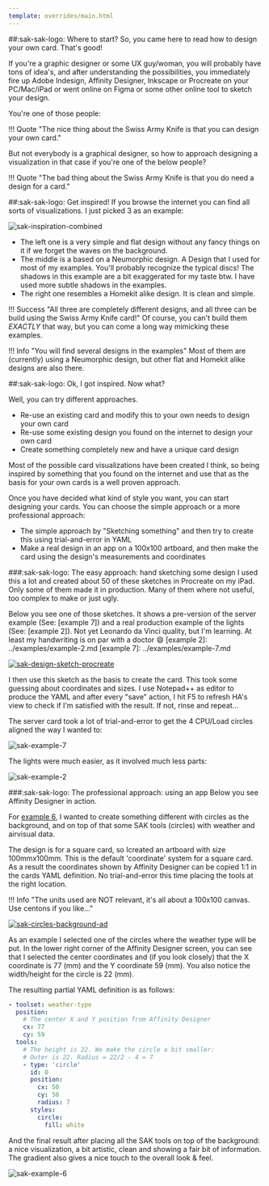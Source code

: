```yaml
---
template: overrides/main.html
---
```


[sak-circles-background]: ../assets/screenshots/sak-circles-background.png
[sak-circles-background-ad]: ../assets/screenshots/sak-circles-background-ad.png
[sak-design-sketch-procreate]: ../assets/screenshots/sak-design-sketch-procreate.png
[sak-inspiration-1b]: ../assets/screenshots/sak-inspiration-1b.png
[sak-inspiration-2]: ../assets/screenshots/sak-inspiration-2.jpg
[sak-inspiration-3]: ../assets/screenshots/sak-inspiration-3.png 
[sak-inspiration-4]: ../assets/screenshots/sak-inspiration-4.png 
[sak-inspiration-5b]: ../assets/screenshots/sak-inspiration-5b.png
[sak-inspiration-7b]: ../assets/screenshots/sak-inspiration-7b.png
[sak-inspiration-combined]: ../assets/screenshots/sak-inspiration-combined.png
[sak-example-2]: ..//assets/screenshots/sak-example-2.png
[sak-example-6]: ..//assets/screenshots/sak-example-6.png
[sak-example-7]: ..//assets/screenshots/sak-example-7.png


##:sak-sak-logo: Where to start?
So, you came here to read how to design your own card. That's good!

If you're a graphic designer or some UX guy/woman, you will probably have tons of idea's, and after understanding the possibilities, you immediately fire up Adobe Indesign, Affinity Designer, Inkscape or Procreate on your PC/Mac/iPad or went online on Figma or some other online tool to sketch your design.

You're one of those people: 

!!! Quote "The nice thing about the Swiss Army Knife is that you can design your own card."

But not everybody is a graphical designer, so how to approach designing a visualization in that case if you're one of the below people?

!!! Quote "The bad thing about the Swiss Army Knife is that you do need a design for a card."

##:sak-sak-logo: Get inspired!
If you browse the internet you can find all sorts of visualizations. I just picked 3 as an example:

![sak-inspiration-combined][sak-inspiration-combined]

- The left one is a very simple and flat design without any fancy things on it if we forget the waves on the background.
- The middle is a based on a Neumorphic design. A Design that I used for most of my examples. You'll probably recognize the typical discs! The shadows in this example are a bit exaggerated for my taste btw. I have used more subtle shadows in the examples.
- The right one resembles a Homekit alike design. It is clean and simple.

!!! Success "All three are completely different designs, and all three can be build using the Swiss Army Knife card!"
    Of course, you can't build them *EXACTLY* that way, but you can come a long way mimicking these examples.

!!! Info "You will find several designs in the examples"
    Most of them are (currently) using a Neumorphic design, but other flat and Homekit alike designs are also there.
    
##:sak-sak-logo: Ok, I got inspired. Now what?

Well, you can try different approaches.

- Re-use an existing card and modify this to your own needs to design your own card
- Re-use some existing design you found on the internet to design your own card
- Create something completely new and have a unique card design

Most of the possible card visualizations have been created I think, so being inspired by something that you found on the internet and use that as the basis for your own cards is a well proven approach.

Once you have decided what kind of style you want, you can start designing your cards. You can choose the simple approach or a more professional approach:

- The simple approach by "Sketching something" and then try to create this using trial-and-error in YAML
- Make a real design in an app on a 100x100 artboard, and then make the card using the design's measurements and coordinates

###:sak-sak-logo: The easy approach: hand sketching some design
I used this a lot and created about 50 of these sketches in Procreate on my iPad. Only some of them made it in production. Many of them where not useful, too complex to make or just ugly.

Below you see one of those sketches. It shows a pre-version of the server example (See: [example 7]) and a real production example of the lights (See: [example 2]). Not yet Leonardo da Vinci quality, but I'm learning. At least my handwriting is on par with a doctor :smile:
  [example 2]: ../examples/example-2.md
  [example 7]: ../examples/example-7.md
  
[![sak-design-sketch-procreate]][sak-design-sketch-procreate]

I then use this sketch as the basis to create the card. This took some guessing about coordinates and sizes. I use Notepad++ as editor to produce the YAML and after every "save" action, I hit F5 to refresh HA's view to check if I'm satisfied with the result. If not, rinse and repeat...

The server card took a lot of trial-and-error to get the 4 CPU/Load circles aligned the way I wanted to:

![sak-example-7]

The lights were much easier, as it involved much less parts:

![sak-example-2]


###:sak-sak-logo: The professional approach: using an app
Below you see Affinity Designer in action.

For [example 6], I wanted to create something different with circles as the background, and on top of that some SAK tools (circles) with weather and airvisual data.

  [example 6]: ../examples/example-6.md
  
The design is for a square card, so Icreated an artboard with size 100mmx100mm. This is the default 'coordinate' system for a square card. As a result the coordinates shown by Affinity Designer can be copied 1:1 in the cards YAML definition. No trial-and-error this time placing the tools at the right location.

!!! Info "The units used are NOT relevant, it's all about a 100x100 canvas. Use centons if you like..."

[![sak-circles-background-ad]][sak-circles-background-ad]

As an example I selected one of the circles where the weather type will be put. In the lower right corner of the Affinity Designer screen, you can see that I selected the center coordinates and (if you look closely) that the X coordinate is 77 (mm) and the Y coordinate 59 (mm). You also notice the width/height for the circle is 22 (mm).

The resulting partial YAML definition is as follows:

```yaml linenums="1" hl_lines="3 4 5 7 8 14"
- toolset: weather-type
  position:
    # The center X and Y position from Affinity Designer
    cx: 77
    cy: 59
  tools:
    # The height is 22. We make the circle a bit smaller:
    # Outer is 22. Radius = 22/2 - 4 = 7
    - type: 'circle'
      id: 0
      position:
        cx: 50
        cy: 50
        radius: 7
      styles:
        circle:
          fill: white
```

And the final result after placing all the SAK tools on top of the background: a nice visualization, a bit artistic, clean and showing a fair bit of information. The gradient also gives a nice touch to the overall look & feel.

![sak-example-6]
